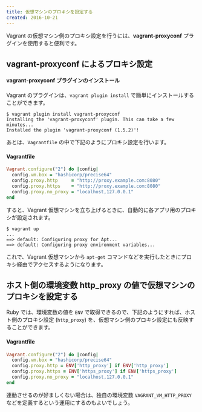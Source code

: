 ```yaml
---
title: 仮想マシンのプロキシを設定する
created: 2016-10-21
---
```


Vagrant の仮想マシン側のプロキシ設定を行うには、**vagrant-proxyconf** プラグインを使用すると便利です。

vagrant-proxyconf によるプロキシ設定
----

#### vagrant-proxyconf プラグインのインストール

Vagrant のプラグインは、`vagrant plugin install` で簡単にインストールすることができます。

```
$ vagrant plugin install vagrant-proxyconf
Installing the 'vagrant-proxyconf' plugin. This can take a few minutes...
Installed the plugin 'vagrant-proxyconf (1.5.2)'!
```

あとは、`Vagrantfile` の中で下記のようにプロキシ設定を行います。

#### Vagrantfile

```ruby
Vagrant.configure("2") do |config|
  config.vm.box = "hashicorp/precise64"
  config.proxy.http     = "http://proxy.example.com:8080"
  config.proxy.https    = "http://proxy.example.com:8080"
  config.proxy.no_proxy = "localhost,127.0.0.1"
end
```

すると、Vagrant 仮想マシンを立ち上げるときに、自動的に各アプリ用のプロキシが設定されます。

```
$ vagrant up
...
==> default: Configuring proxy for Apt...
==> default: Configuring proxy environment variables...
```

これで、Vagrant 仮想マシンから `apt-get` コマンドなどを実行したときにプロキシ経由でアクセスするようになります。


ホスト側の環境変数 http_proxy の値で仮想マシンのプロキシを設定する
----

Ruby では、環境変数の値を `ENV` で取得できるので、下記のようにすれば、ホスト側のプロキシ設定 (`http_proxy`) を、仮想マシン側のプロキシ設定にも反映することができます。

#### Vagrantfile

```ruby
Vagrant.configure("2") do |config|
  config.vm.box = "hashicorp/precise64"
  config.proxy.http = ENV['http_proxy'] if ENV['http_proxy']
  config.proxy.https = ENV['https_proxy'] if ENV['https_proxy']
  config.proxy.no_proxy = "localhost,127.0.0.1"
end
```

連動させるのが好ましくない場合は、独自の環境変数 `VAGRANT_VM_HTTP_PROXY` などを定義するという運用にするのもよいでしょう。

